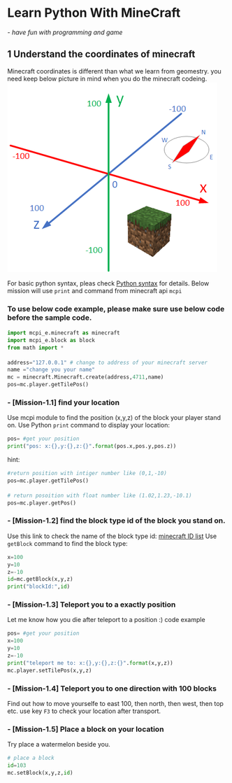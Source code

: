 # Learn Python With MineCraft

  *- have fun with programming and game*

## 1 Understand the coordinates of minecraft

Minecraft coordinates is different than what we learn from geomestry. you need keep below picture in mind when you do the minecraft codeing.
![coordinates of minecraft](../minecraft_Coordinates.png)

For basic python syntax, pleas check [Python syntax](https://www.w3schools.com/python/python_syntax.asp) for details.
Below mission will use `print` and command from minecraft api `mcpi`

### To use below code example, please make sure use below code before the sample code.

```python
import mcpi_e.minecraft as minecraft
import mcpi_e.block as block
from math import *

address="127.0.0.1" # change to address of your minecraft server
name ="change you your name"
mc = minecraft.Minecraft.create(address,4711,name)
pos=mc.player.getTilePos()
```

### - [Mission-1.1] find your location

Use mcpi module to find the position (x,y,z) of the block your player stand on.
Use Python `print` command to display your location:

```python
pos= #get your position
print("pos: x:{},y:{},z:{}".format(pos.x,pos.y,pos.z))
```

hint:

```python
#return position with intiger number like (0,1,-10)
pos=mc.player.getTilePos()

# return posoition with float number like (1.02,1.23,-10.1)
pos=mc.player.getPos()
```

### - [Mission-1.2] find the block type id of the block you stand on.

Use this link to check the name of the block type id:
[minecraft ID list](https://minecraft-ids.grahamedgecombe.com/)
Use `getBlock` command to find the block type:

```python
x=100
y=10
z=-10
id=mc.getBlock(x,y,z)
print("blockId:",id)
```

### - [Mission-1.3] Teleport you to a exactly position

Let me know how you die after teleport to a position :)
code example

```python
pos= #get your position
x=100
y=10
z=-10
print("teleport me to: x:{},y:{},z:{}".format(x,y,z))
mc.player.setTilePos(x,y,z)
```

### - [Mission-1.4] Teleport you to one direction with 100 blocks

Find out how to move yourselfe to east 100, then north, then west, then top etc.
use key `F3` to check your location after transport.

### - [Mission-1.5] Place a block on your location

Try place a watermelon beside you.

```python
# place a block
id=103
mc.setBlock(x,y,z,id)
```


